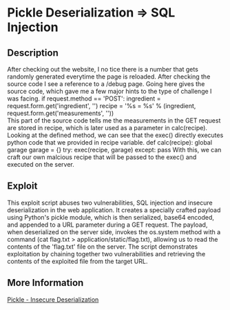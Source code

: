 # Pickle Deserialization => SQL Injection

## Description

After checking out the website, I no
tice there is a number that gets randomly generated everytime the page is reloaded. After checking the source code I see a reference to a /debug page. Going here gives the source code, which gave me a few major hints to the type of challenge I was facing. if request.method == 'POST':
        ingredient = request.form.get('ingredient', '')
        recipe = '%s = %s' % (ingredient, request.form.get('measurements', ''))  
This part of the source code tells me the measurements in the GET request are stored in recipe, which is later used as a parameter in calc(recipe). Looking at the defined method, we can see that the exec() directly executes python code that we provided in recipe variable. 
def calc(recipe):
        global garage
        garage = {}
        try: exec(recipe, garage)
        except: pass
With this, we can craft our own malcious recipe that will be passed to the exec() and executed on the server. 

## Exploit

This exploit script abuses two vulnerabilities, SQL injection and insecure deserialization in the web application. It creates a specially crafted payload using Python's pickle module, which is then serialized, base64 encoded, and appended to a URL parameter during a GET request. The payload, when deserialized on the server side, invokes the os.system method with a command (cat flag.txt > application/static/flag.txt), allowing us to read the contents of the 'flag.txt' file on the server. The script demonstrates exploitation by chaining together two vulnerabilities and retrieving the contents of the exploited file from the target URL.

## More Information

[Pickle - Insecure Deserialization](https://blog.securelayer7.net/insecure-deserialization-attack-in-python-application/)

